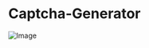 # Captcha-Generator
![Image](https://github.com/user-attachments/assets/af20ab84-0f66-453b-b91c-17221540d04e)
